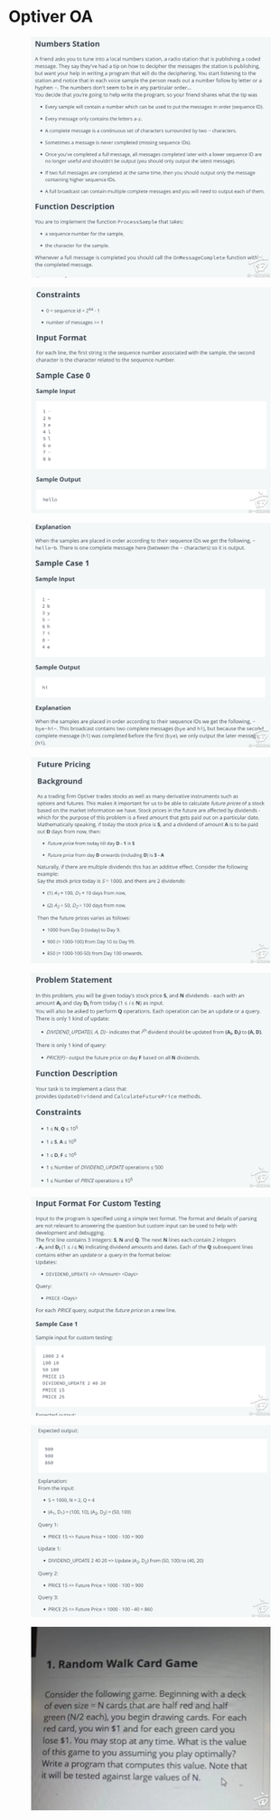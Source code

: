 # Optiver OA

<figure><img src="../.gitbook/assets/image (152).png" alt=""><figcaption></figcaption></figure>

<figure><img src="../.gitbook/assets/image (153).png" alt=""><figcaption></figcaption></figure>

<figure><img src="../.gitbook/assets/image (154).png" alt=""><figcaption></figcaption></figure>

<figure><img src="../.gitbook/assets/image (155).png" alt=""><figcaption></figcaption></figure>

<figure><img src="../.gitbook/assets/image (156).png" alt=""><figcaption></figcaption></figure>

<figure><img src="../.gitbook/assets/image (157).png" alt=""><figcaption></figcaption></figure>

<figure><img src="../.gitbook/assets/image (158).png" alt=""><figcaption></figcaption></figure>

<figure><img src="../.gitbook/assets/image (159).png" alt=""><figcaption></figcaption></figure>
